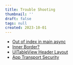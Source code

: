 ```yaml
---
title: Trouble Shooting
thumbnail: ''
draft: false
tags: null
created: 2023-10-01
---
```


* [Out of index in main async](Out%20of%20index%20in%20main%20async)
* [Inner Border?](Inner%20Border?)
* [UITableView Header Layout](UITableView%20Header%20Layout)
* [App Transport Security](App%20Transport%20Security)
